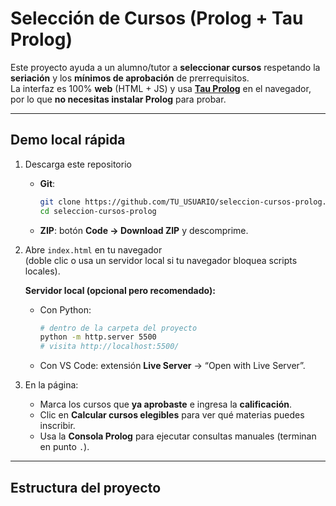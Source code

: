 # Selección de Cursos (Prolog + Tau Prolog)

Este proyecto ayuda a un alumno/tutor a **seleccionar cursos** respetando la **seriación** y los **mínimos de aprobación** de prerrequisitos.  
La interfaz es 100% **web** (HTML + JS) y usa **[Tau Prolog](https://tau-prolog.org/)** en el navegador, por lo que **no necesitas instalar Prolog** para probar.

---

## Demo local rápida

1. Descarga este repositorio
   - **Git**:  
     ```bash
     git clone https://github.com/TU_USUARIO/seleccion-cursos-prolog.git
     cd seleccion-cursos-prolog
     ```
   - **ZIP**: botón **Code → Download ZIP** y descomprime.

2. Abre `index.html` en tu navegador  
   (doble clic o usa un servidor local si tu navegador bloquea scripts locales).

   **Servidor local (opcional pero recomendado):**
   - Con Python:
     ```bash
     # dentro de la carpeta del proyecto
     python -m http.server 5500
     # visita http://localhost:5500/
     ```
   - Con VS Code: extensión **Live Server** → “Open with Live Server”.

3. En la página:
   - Marca los cursos que **ya aprobaste** e ingresa la **calificación**.
   - Clic en **Calcular cursos elegibles** para ver qué materias puedes inscribir.
   - Usa la **Consola Prolog** para ejecutar consultas manuales (terminan en punto `.`).

---

## Estructura del proyecto

